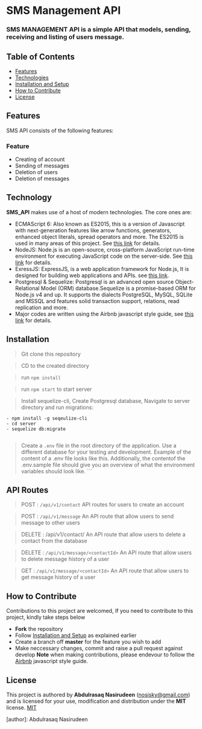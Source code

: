 # SMS Management API
### SMS MANAGEMENT API is a simple API that models, sending, receiving and listing of users message.

## Table of Contents

* [Features](#features)
* [Technologies](#technology)
* [Installation and Setup](#installation)
* [How to Contribute](#how-to-contribute)
* [License](#license)

## Features
SMS API consists of the following features:
### Feature
- Creating of account
- Sending of messages
- Deletion of users
- Deletion of messages

## Technology
**SMS_API** makes use of a host of modern technologies. The core ones are:

* ECMAScript 6: Also known as ES2015, this is a version of Javascript with
    next-generation features like arrow functions, generators, enhanced object literals,
    spread operators and more. The ES2015 is used in many areas of this project. See [this link](https://en.wikipedia.org/wiki/ECMAScript) for details.
* NodeJS: Node.js is an open-source, cross-platform JavaScript run-time environment for executing JavaScript code on the server-side.
    See [this link](https://en.wikipedia.org/wiki/Node.js) for details.
* ExressJS: ExpressJS, is a web application framework for Node.js, It is designed for building web applications and APIs.
    see [this link](https://en.wikipedia.org/wiki/Express.js).
* Postgresql & Sequelize: Postgresql is an advanced open source Object-Relational Model (ORM) database.Sequelize is a promise-based ORM for Node.js v4 and up. It supports the dialects PostgreSQL, MySQL, SQLite and MSSQL and features solid transaction support, relations, read replication and more.
* Major codes are written using the Airbnb javascript style guide, see [this link](https://github.com/airbnb/javascript) for details.

## Installation
> Git clone this repository

> CD to the created directory

> run ```npm install```

> run ```npm start``` to start server

> Install sequelize-cli, Create Postgresql database, Navigate to server directory and run migrations:
```
- npm install -g seqeulize-cli
- cd server
- sequelize db:migrate


```
> Create a `.env` file in the root directory of the application. Use a different database for your testing and development. Example of the content of a .env file looks like this. Additionally, the contentof the .env.sample file should give you an overview of what the environment variables should look like. ```

## API Routes
> POST : ```/api/v1/contact```
API routes for users to create an account

> POST : ```/api/v1/message```
An API route that allow users to send message to other users

> DELETE : /api/v1/contact/<contactId>
An API route that allow users to delete a contact from the database

> DELETE : ```/api/v1/message/<contactId>```
An API route that allow users to delete message history of a user

> GET : ```/api/v1/message/<contactId>```
An API route that allow users to get message history of a user

## How to Contribute
Contributions to this project are welcomed, If you need to contribute to this project, kindly take steps below
* **Fork** the repository
* Follow [Installation and Setup](#installation) as explained earlier
* Create a branch off **master** for the feature you wish to add
* Make neccessary changes, commit and raise a pull request against develop
**Note** when making contributions, please endevour to follow the [Airbnb](https://github.com/airbnb/javascript) javascript style guide.

## License
This project is authored by **Abdulrasaq Nasirudeen** (nosisky@gmail.com) and is licensed for your use, modification and distribution under the **MIT** license.
[MIT][license]
<!-- Definitions -->
[license]: LICENSE
[author]: Abdulrasaq Nasirudeen
